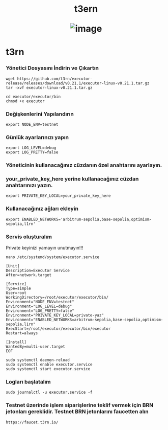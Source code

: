 <h1 align="center"> t3ern



![image](https://raw.githubusercontent.com/t3rn/t3rn/refs/heads/development/specification/assets/t3rn_Logo_Black.png)

# t3rn



### Yönetici Dosyasını İndirin ve Çıkartın

```
wget https://github.com/t3rn/executor-release/releases/download/v0.21.1/executor-linux-v0.21.1.tar.gz
tar -xvf executor-linux-v0.21.1.tar.gz
```
```
cd executor/executor/bin
chmod +x executor
```
### Değişkenlerini Yapılandırın
```
export NODE_ENV=testnet
```
### Günlük ayarlarınızı yapın
```
export LOG_LEVEL=debug
export LOG_PRETTY=false
```
### Yöneticinin kullanacağınız cüzdanın özel anahtarını ayarlayın. 
### your_private_key_here yerine kullanacağınız cüzdan anahtarınızı yazın.
```
export PRIVATE_KEY_LOCAL=your_private_key_here
```
### Kullanacağınız ağları ekleyin
```
export ENABLED_NETWORKS='arbitrum-sepolia,base-sepolia,optimism-sepolia,l1rn'
```
### Servis oluşturalım
Private keyinizi yamayın unutmayın!!!
```
nano /etc/systemd/system/executor.service
```
```
[Unit]
Description=Executor Service
After=network.target

[Service]
Type=simple
User=root
WorkingDirectory=/root/executor/executor/bin/
Environment="NODE_ENV=testnet"
Environment="LOG_LEVEL=debug"
Environment="LOG_PRETTY=false"
Environment="PRIVATE_KEY_LOCAL=private-yaz"
Environment="ENABLED_NETWORKS=arbitrum-sepolia,base-sepolia,optimism-sepolia,l1rn"
ExecStart=/root/executor/executor/bin/executor
Restart=always

[Install]
WantedBy=multi-user.target
EOF
```
```
sudo systemctl daemon-reload
sudo systemctl enable executor.service
sudo systemctl start executor.service
```
### Logları başlatalım
```
sudo journalctl -u executor.service -f
```

### Testnet üzerinde işlem siparişlerine teklif vermek için BRN jetonları gereklidir. Testnet BRN jetonlarını faucetten alın
```
https://faucet.t3rn.io/
```












